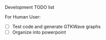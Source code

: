 Development TODO list

For Human User:
- [ ] Test code and generate GTKWave graphs
- [ ] Organize into powerpoint